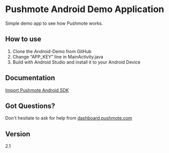 Pushmote Android Demo Application
============

Simple demo app to see how Pushmote works.


How to use
----
1. Clone the Android-Demo from GitHub
2. Change “APP_KEY” line in MainActivity.java
3. Build with Android Studio and install it to your Android Device

Documentation
----
<a href="docs.pushmote.com/docs/import-pushmote-android-sdk">Import Pushmote Android SDK </a>


Got Questions?
----
Don't hesitate to ask for help from <a href="https://dashboard.pushmote.com/community">dashboard.pushmote.com</a>


Version
----
2.1

